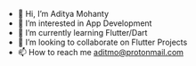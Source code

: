 - 👋 Hi, I’m Aditya Mohanty
- 👀 I’m interested in App Development
- 🌱 I’m currently learning Flutter/Dart
- 💞️ I’m looking to collaborate on Flutter Projects
- 📫 How to reach me aditmo@protonmail.com

<!---
aditmo/aditmo is a ✨ special ✨ repository because its `README.md` (this file) appears on your GitHub profile.
You can click the Preview link to take a look at your changes.
--->
